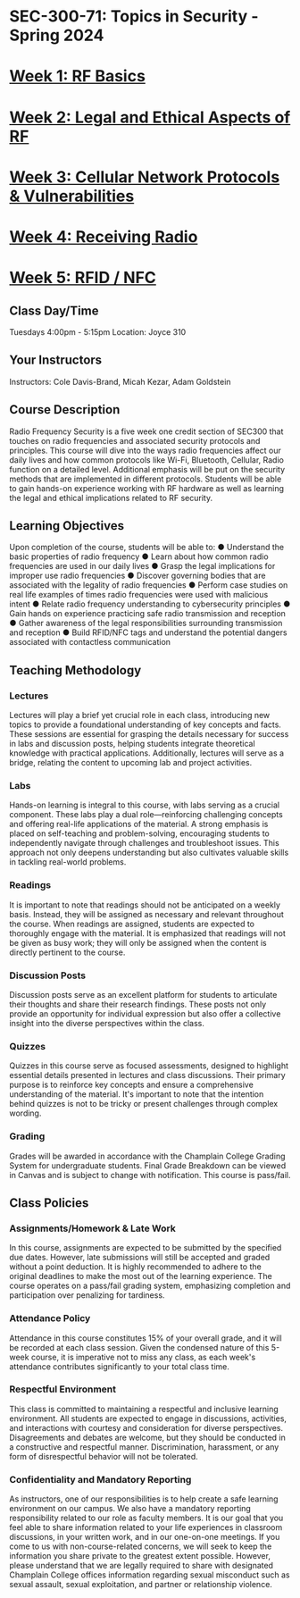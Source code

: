 # SEC-300-71: Topics in Security - Spring 2024

# [Week 1: RF Basics](https://github.com/MicahKezar/CCC-410/tree/main/Radio%20Frequency%20Security/Week%201)

# [Week 2: Legal and Ethical Aspects of RF](https://github.com/MicahKezar/CCC-410/tree/main/Radio%20Frequency%20Security/Week%202)

# [Week 3: Cellular Network Protocols & Vulnerabilities](https://github.com/MicahKezar/CCC-410/tree/main/Radio%20Frequency%20Security/Week%203)

# [Week 4: Receiving Radio](https://github.com/MicahKezar/CCC-410/tree/main/Radio%20Frequency%20Security/Week%204)

# [Week 5: RFID / NFC](https://github.com/MicahKezar/CCC-410/tree/main/Radio%20Frequency%20Security/Week%205)

## Class Day/Time
Tuesdays 4:00pm - 5:15pm
Location: Joyce 310

## Your Instructors
Instructors: Cole Davis-Brand, Micah Kezar, Adam Goldstein

## Course Description
Radio Frequency Security is a five week one credit section of SEC300 that touches on radio frequencies and associated security protocols and principles. This course will dive into the ways radio frequencies affect our daily lives and how common protocols like Wi-Fi, Bluetooth, Cellular, Radio function on a detailed level. Additional emphasis will be put on the security methods that are implemented in different protocols. Students will be able to gain hands-on experience working with RF hardware as well as learning the legal and ethical implications related to RF security.

## Learning Objectives
Upon completion of the course, students will be able to:
● Understand the basic properties of radio frequency
● Learn about how common radio frequencies are used in our daily lives
● Grasp the legal implications for improper use radio frequencies
● Discover governing bodies that are associated with the legality of radio frequencies
● Perform case studies on real life examples of times radio frequencies were used with malicious intent
● Relate radio frequency understanding to cybersecurity principles
● Gain hands on experience practicing safe radio transmission and reception
● Gather awareness of the legal responsibilities surrounding transmission and reception
● Build RFID/NFC tags and understand the potential dangers associated with contactless communication

## Teaching Methodology

### Lectures
Lectures will play a brief yet crucial role in each class, introducing new topics to provide a foundational understanding of key concepts and facts. These sessions are essential for grasping the details necessary for success in labs and discussion posts, helping students integrate theoretical knowledge with practical applications. Additionally, lectures will serve as a bridge, relating the content to upcoming lab and project activities.

### Labs
Hands-on learning is integral to this course, with labs serving as a crucial component. These labs play a dual role—reinforcing challenging concepts and offering real-life applications of the material. A strong emphasis is placed on self-teaching and problem-solving, encouraging students to independently navigate through challenges and troubleshoot issues. This approach not only deepens understanding but also cultivates valuable skills in tackling real-world problems.

### Readings
It is important to note that readings should not be anticipated on a weekly basis. Instead, they will be assigned as necessary and relevant throughout the course. When readings are assigned, students are expected to thoroughly engage with the material. It is emphasized that readings will not be given as busy work; they will only be assigned when the content is directly pertinent to the course.

### Discussion Posts
Discussion posts serve as an excellent platform for students to articulate their thoughts and share their research findings. These posts not only provide an opportunity for individual expression but also offer a collective insight into the diverse perspectives within the class.

### Quizzes
Quizzes in this course serve as focused assessments, designed to highlight essential details presented in lectures and class discussions. Their primary purpose is to reinforce key concepts and ensure a comprehensive understanding of the material. It's important to note that the intention behind quizzes is not to be tricky or present challenges through complex wording.

### Grading
Grades will be awarded in accordance with the Champlain College Grading System for undergraduate students. Final Grade Breakdown can be viewed in Canvas and is subject to change with notification.
This course is pass/fail.

## Class Policies

### Assignments/Homework & Late Work
In this course, assignments are expected to be submitted by the specified due dates. However, late submissions will still be accepted and graded without a point deduction. It is highly recommended to adhere to the original deadlines to make the most out of the learning experience. The course operates on a pass/fail grading system, emphasizing completion and participation over penalizing for tardiness.

### Attendance Policy
Attendance in this course constitutes 15% of your overall grade, and it will be recorded at each class session. Given the condensed nature of this 5-week course, it is imperative not to miss any class, as each week's attendance contributes significantly to your total class time.

### Respectful Environment
This class is committed to maintaining a respectful and inclusive learning environment. All students are expected to engage in discussions, activities, and interactions with courtesy and consideration for diverse perspectives. Disagreements and debates are welcome, but they should be conducted in a constructive and respectful manner. Discrimination, harassment, or any form of disrespectful behavior will not be tolerated.

### Confidentiality and Mandatory Reporting
As instructors, one of our responsibilities is to help create a safe learning environment on our campus. We also have a mandatory reporting responsibility related to our role as faculty members. It is our goal that you feel able to share information related to your life experiences in classroom discussions, in your written work, and in our one-on-one meetings. If you come to us with non-course-related concerns, we will seek to keep the information you share private to the greatest extent possible. However, please understand that we are legally required to share with designated Champlain College offices information regarding sexual misconduct such as sexual assault, sexual exploitation, and partner or relationship violence.
